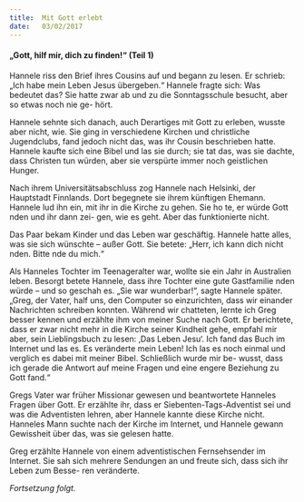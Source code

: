 ```yaml
---
title:  Mit Gott erlebt
date:   03/02/2017
---
```


#### „Gott, hilf mir, dich zu finden!“ (Teil 1) 

Hannele riss den Brief ihres Cousins auf und begann zu lesen. Er schrieb: „Ich habe mein Leben Jesus übergeben.“ Hannele fragte sich: Was bedeutet das? Sie hatte zwar ab und zu die Sonntagsschule besucht, aber so etwas noch nie ge- hört.

Hannele sehnte sich danach, auch Derartiges mit Gott zu erleben, wusste aber nicht, wie. Sie ging in verschiedene Kirchen und christliche Jugendclubs, fand jedoch nicht das, was ihr Cousin beschrieben hatte. Hannele kaufte sich eine Bibel und las sie durch; sie tat das, was sie dachte, dass Christen tun würden, aber sie verspürte immer noch geistlichen Hunger.

Nach ihrem Universitätsabschluss zog Hannele nach Helsinki, der Hauptstadt Finnlands. Dort begegnete sie ihrem künftigen Ehemann. Hannele lud ihn ein, mit ihr in die Kirche zu gehen. Sie ho te, er würde Gott  nden und ihr dann zei- gen, wie es geht. Aber das funktionierte nicht.

Das Paar bekam Kinder und das Leben war geschäftig. Hannele hatte alles, was sie sich wünschte – außer Gott. Sie betete: „Herr, ich kann dich nicht  nden. Bitte  nde du mich.“

Als Hanneles Tochter im Teenageralter war, wollte sie ein Jahr in Australien leben. Besorgt betete Hannele, dass ihre Tochter eine gute Gastfamilie  nden würde – und so geschah es. „Sie war wunderbar!“, sagte Hannele später. „Greg, der Vater, half uns, den Computer so einzurichten, dass wir einander Nachrichten schreiben konnten. Während wir chatteten, lernte ich Greg besser kennen und erzählte ihm von meiner Suche nach Gott. Er berichtete, dass er zwar nicht mehr in die Kirche seiner Kindheit gehe, empfahl mir aber, sein Lieblingsbuch zu lesen: ‚Das Leben Jesu‘. Ich fand das Buch im Internet und las es. Es veränderte mein Leben! Ich las es noch einmal und verglich es dabei mit meiner Bibel. Schließlich wurde mir be- wusst, dass ich gerade die Antwort auf meine Fragen und eine engere Beziehung zu Gott fand.“

Gregs Vater war früher Missionar gewesen und beantwortete Hanneles Fragen über Gott. Er erzählte ihr, dass er Siebenten-Tags-Adventist sei und was die Adventisten lehren, aber Hannele kannte diese Kirche nicht. Hanneles Mann suchte nach der Kirche im Internet, und Hannele gewann Gewissheit über das, was sie gelesen hatte.

Greg erzählte Hannele von einem adventistischen Fernsehsender im Internet. Sie sah sich mehrere Sendungen an und freute sich, dass sich ihr Leben zum Besse- ren veränderte.

_Fortsetzung folgt._